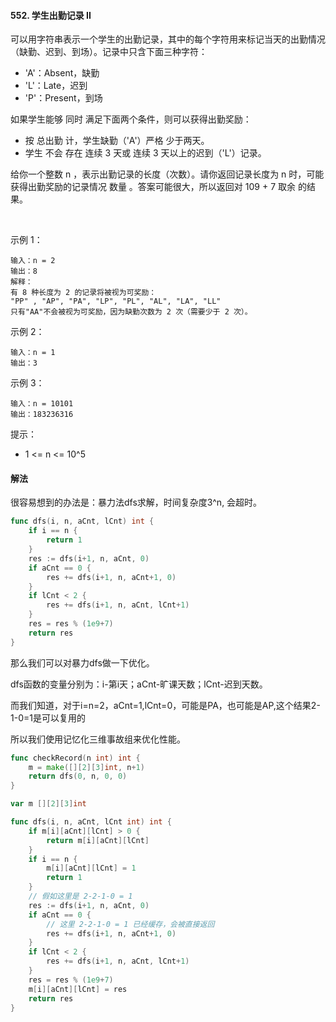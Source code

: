 #### 552. 学生出勤记录 II
可以用字符串表示一个学生的出勤记录，其中的每个字符用来标记当天的出勤情况（缺勤、迟到、到场）。记录中只含下面三种字符：
- 'A'：Absent，缺勤
- 'L'：Late，迟到
- 'P'：Present，到场

如果学生能够 同时 满足下面两个条件，则可以获得出勤奖励：

- 按 总出勤 计，学生缺勤（'A'）严格 少于两天。
- 学生 不会 存在 连续 3 天或 连续 3 天以上的迟到（'L'）记录。

给你一个整数 n ，表示出勤记录的长度（次数）。请你返回记录长度为 n 时，可能获得出勤奖励的记录情况 数量 。答案可能很大，所以返回对 109 + 7 取余 的结果。

 

示例 1：
```
输入：n = 2
输出：8
解释：
有 8 种长度为 2 的记录将被视为可奖励：
"PP" , "AP", "PA", "LP", "PL", "AL", "LA", "LL"
只有"AA"不会被视为可奖励，因为缺勤次数为 2 次（需要少于 2 次）。
```
示例 2：
```
输入：n = 1
输出：3
```
示例 3：
```
输入：n = 10101
输出：183236316
```

提示：

- 1 <= n <= 10^5

#### 解法
很容易想到的办法是：暴力法dfs求解，时间复杂度3^n, 会超时。
```go
func dfs(i, n, aCnt, lCnt) int {
	if i == n {
        return 1
    }
    res := dfs(i+1, n, aCnt, 0)
    if aCnt == 0 {
        res += dfs(i+1, n, aCnt+1, 0)
    }
    if lCnt < 2 {
        res += dfs(i+1, n, aCnt, lCnt+1)
    }
    res = res % (1e9+7)
    return res
}
```
那么我们可以对暴力dfs做一下优化。

dfs函数的变量分别为：i-第i天；aCnt-旷课天数；lCnt-迟到天数。

而我们知道，对于i=n=2，aCnt=1,lCnt=0，可能是PA，也可能是AP,这个结果2-1-0=1是可以复用的

所以我们使用记忆化三维事故组来优化性能。
```go
func checkRecord(n int) int {
    m = make([][2][3]int, n+1)
    return dfs(0, n, 0, 0)
}

var m [][2][3]int

func dfs(i, n, aCnt, lCnt int) int {
    if m[i][aCnt][lCnt] > 0 {
        return m[i][aCnt][lCnt]
    }
    if i == n {
        m[i][aCnt][lCnt] = 1
        return 1
    }
    // 假如这里是 2-2-1-0 = 1
    res := dfs(i+1, n, aCnt, 0) 
    if aCnt == 0 {
    	// 这里 2-2-1-0 = 1 已经缓存，会被直接返回
    	res += dfs(i+1, n, aCnt+1, 0) 
    }
    if lCnt < 2 {
        res += dfs(i+1, n, aCnt, lCnt+1) 
    }
    res = res % (1e9+7)
    m[i][aCnt][lCnt] = res 
    return res 
}
```


